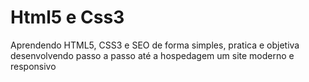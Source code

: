 # Html5 e Css3
Aprendendo HTML5, CSS3 e SEO de forma simples, pratica e objetiva desenvolvendo passo a passo até a hospedagem um site moderno e responsivo
